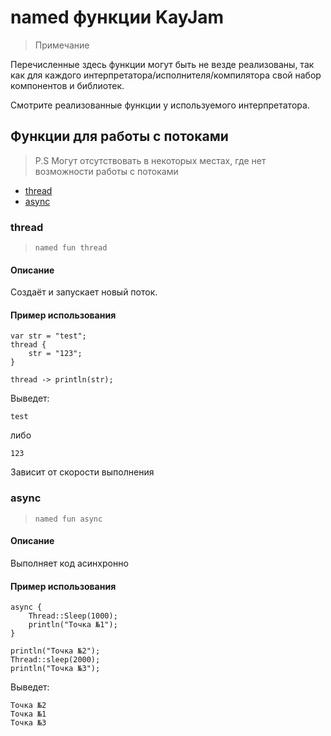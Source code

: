 # named функции KayJam
> Примечание

Перечисленные здесь функции могут быть не везде реализованы,
так как для каждого интерпретатора/исполнителя/компилятора свой набор компонентов и библиотек.

Смотрите реализованные функции у используемого интерпретатора.

## Функции для работы с потоками
> P.S Могут отсутствовать в некоторых местах, где нет возможности работы с потоками 

- [thread](https://github.com/KayJamLang/core/blob/main/docs/ru/namedFunctions.md#thread)
- [async](https://github.com/KayJamLang/core/blob/main/docs/ru/namedFunctions.md#async)

### thread
> ``named fun thread``

#### Описание
Создаёт и запускает новый поток.

#### Пример использования
```
var str = "test";
thread {
    str = "123";
}

thread -> println(str);
```

Выведет:
```
test
```
либо
```
123
```
Зависит от скорости выполнения

### async
> ``named fun async``

#### Описание
Выполняет код асинхронно

#### Пример использования
```
async {
    Thread::Sleep(1000);
    println("Точка №1");
}

println("Точка №2");
Thread::sleep(2000);
println("Точка №3");
```

Выведет:
```
Точка №2
Точка №1
Точка №3
```
